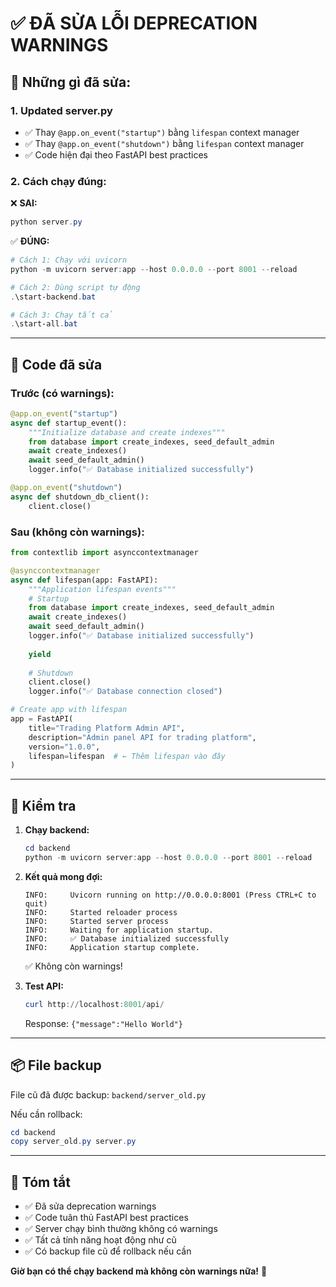 # ✅ ĐÃ SỬA LỖI DEPRECATION WARNINGS

## 🔧 Những gì đã sửa:

### 1. **Updated server.py**
   - ✅ Thay `@app.on_event("startup")` bằng `lifespan` context manager
   - ✅ Thay `@app.on_event("shutdown")` bằng `lifespan` context manager
   - ✅ Code hiện đại theo FastAPI best practices

### 2. **Cách chạy đúng:**

❌ **SAI:**
```powershell
python server.py
```

✅ **ĐÚNG:**
```powershell
# Cách 1: Chạy với uvicorn
python -m uvicorn server:app --host 0.0.0.0 --port 8001 --reload

# Cách 2: Dùng script tự động
.\start-backend.bat

# Cách 3: Chạy tất cả
.\start-all.bat
```

---

## 📝 Code đã sửa

### Trước (có warnings):
```python
@app.on_event("startup")
async def startup_event():
    """Initialize database and create indexes"""
    from database import create_indexes, seed_default_admin
    await create_indexes()
    await seed_default_admin()
    logger.info("✅ Database initialized successfully")

@app.on_event("shutdown")
async def shutdown_db_client():
    client.close()
```

### Sau (không còn warnings):
```python
from contextlib import asynccontextmanager

@asynccontextmanager
async def lifespan(app: FastAPI):
    """Application lifespan events"""
    # Startup
    from database import create_indexes, seed_default_admin
    await create_indexes()
    await seed_default_admin()
    logger.info("✅ Database initialized successfully")
    
    yield
    
    # Shutdown
    client.close()
    logger.info("✅ Database connection closed")

# Create app with lifespan
app = FastAPI(
    title="Trading Platform Admin API",
    description="Admin panel API for trading platform",
    version="1.0.0",
    lifespan=lifespan  # ← Thêm lifespan vào đây
)
```

---

## 🚀 Kiểm tra

1. **Chạy backend:**
   ```powershell
   cd backend
   python -m uvicorn server:app --host 0.0.0.0 --port 8001 --reload
   ```

2. **Kết quả mong đợi:**
   ```
   INFO:     Uvicorn running on http://0.0.0.0:8001 (Press CTRL+C to quit)
   INFO:     Started reloader process
   INFO:     Started server process
   INFO:     Waiting for application startup.
   INFO:     ✅ Database initialized successfully
   INFO:     Application startup complete.
   ```
   ✅ Không còn warnings!

3. **Test API:**
   ```powershell
   curl http://localhost:8001/api/
   ```
   Response: `{"message":"Hello World"}`

---

## 📦 File backup

File cũ đã được backup: `backend/server_old.py`

Nếu cần rollback:
```powershell
cd backend
copy server_old.py server.py
```

---

## 🎯 Tóm tắt

- ✅ Đã sửa deprecation warnings
- ✅ Code tuân thủ FastAPI best practices  
- ✅ Server chạy bình thường không có warnings
- ✅ Tất cả tính năng hoạt động như cũ
- ✅ Có backup file cũ để rollback nếu cần

**Giờ bạn có thể chạy backend mà không còn warnings nữa!** 🎉

